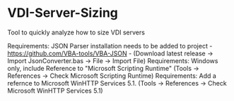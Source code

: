# VDI-Server-Sizing
Tool to quickly analyze how to size VDI servers

Requirements:  JSON Parser installation needs to be added to project - https://github.com/VBA-tools/VBA-JSON - (Download latest release -> Import JsonConverter.bas -> File -> Import File)
Requirements:  Windows only, include Reference to "Microsoft Scripting Runtime" (Tools -> References -> Check Microsoft Scripting Runtime)
Requirements:  Add a refernce to Microsoft WinHTTP Services 5.1.  (Tools -> References -> Check Microsoft WinHTTP Services 5.1)
